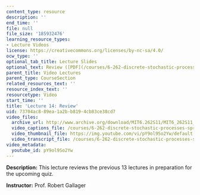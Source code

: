 ```yaml
---
content_type: resource
description: ''
end_time: ''
file: null
file_size: '185932476'
learning_resource_types:
- Lecture Videos
license: https://creativecommons.org/licenses/by-nc-sa/4.0/
ocw_type: ''
optional_tab_title: Lecture Slides
optional_text: Review ([PDF](/courses/6-262-discrete-stochastic-processes-spring-2011/resources/mit6_262s11_lec14))
parent_title: Video Lectures
parent_type: CourseSection
related_resources_text: ''
resource_index_text: ''
resourcetype: Video
start_time: ''
title: 'Lecture 14: Review'
uid: 73704ac8-89ea-1a2b-b819-4cb83ce38cd7
video_files:
  archive_url: http://www.archive.org/download/MIT6.262S11/MIT6_262S11_lec14_300k.mp4
  video_captions_file: /courses/6-262-discrete-stochastic-processes-spring-2011/8f23afe6cf3c5e11b249820dba5364ea_pY9ol9So2Yw.vtt
  video_thumbnail_file: https://img.youtube.com/vi/pY9ol9So2Yw/default.jpg
  video_transcript_file: /courses/6-262-discrete-stochastic-processes-spring-2011/aeb1791afb3d10aecdf74ea5c541bb3f_pY9ol9So2Yw.pdf
video_metadata:
  youtube_id: pY9ol9So2Yw
---
```


**Description:** This lecture reviews the previous 13 lectures in preparation for the upcoming quiz.

**Instructor:** Prof. Robert Gallager

